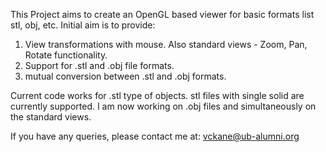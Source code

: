 This Project aims to create an OpenGL based viewer for basic formats list stl, obj, etc.
Initial aim is to provide:
1. View transformations with mouse. Also standard views - Zoom, Pan, Rotate functionality.
2. Support for .stl and .obj file formats.
3. mutual conversion between .stl and .obj formats.


Current code works for .stl type of objects. stl files with single solid are currently supported. I am now working on .obj files and simultaneously on the standard views.

If you have any queries, please contact me at: vckane@ub-alumni.org